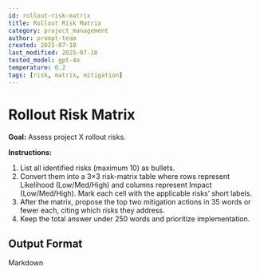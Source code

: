 ```yaml
---
id: rollout-risk-matrix
title: Rollout Risk Matrix
category: project_management
author: prompt-team
created: 2025-07-18
last_modified: 2025-07-18
tested_model: gpt-4o
temperature: 0.2
tags: [risk, matrix, mitigation]
---
```


# Rollout Risk Matrix

**Goal:** Assess project X rollout risks.

**Instructions:**

1. List all identified risks (maximum 10) as bullets.
1. Convert them into a 3×3 risk-matrix table where rows represent Likelihood (Low/Med/High) and columns represent Impact (Low/Med/High). Mark each cell with the applicable risks’ short labels.
1. After the matrix, propose the top two mitigation actions in 35 words or fewer each, citing which risks they address.
1. Keep the total answer under 250 words and prioritize implementation.

## Output Format

Markdown

